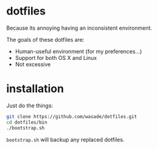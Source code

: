 # dotfiles
Because its annoying having an inconsistent environment.

The goals of these dotfiles are:

* Human-useful environment (for my preferences...)
* Support for both OS X and Linux
* Not excessive

# installation

Just do the things:

```bash
git clone https://github.com/wasade/dotfiles.git
cd dotfiles/bin
./bootstrap.sh
```

`bootstrap.sh` will backup any replaced dotfiles. 
